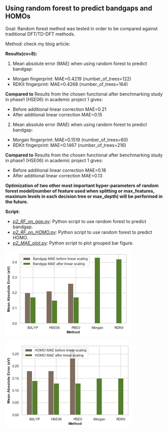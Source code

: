 ## Using random forest to predict bandgaps and HOMOs

Goal: Random forest method was tested in order to be compared against traditional DFT/TD-DFT methods.

Method: check my blog article:

**Results(cv=8):**

1. Mean absolute error (MAE) when using random forest to predict bandgap:
- Morgan fingerprint: MAE=0.4219 (number\_of\_trees=122)
- RDKit fingerprint: MAE=0.4268 (number\_of\_trees=164)

**Compared to**
Results from the chosen functional after benchmarking study in phase1 (HSE06) in academic project 1 gives:

- Before additional linear correction MAE=0.21
- After additional linear correction MAE=0.15

2. Mean absolute error (MAE) when using random forest to predict bandgap:
- Morgan fingerprint: MAE=0.1519 (number\_of\_trees=60)
- RDKit fingerprint: MAE=0.1467 (number\_of\_trees=216)

**Compared to**
Results from the chosen functional after benchmarking study in phase1 (HSE06) in academic project 1 gives:

- Before additional linear correction MAE=0.18
- After additional linear correction MAE=0.13

**Optimization of two other most important hyper-parameters of random forest model(number of feature used when splitting or max_features, maximum levels in each decision tree or max_depth) will be performed in the future.**

**Script:**

- <u>*p2\_RF\_on\_gap.py*</u>: Python script to use random forest to predict bandgap.
- <u>*p2\_RF\_on\_HOMO.py*</u>: Python script to use random forest to predict HOMO.
- <u>*p2\_MAE\_plot.py*</u>: Python script to plot grouped bar figure.

![](Bandgap_MAE_comp.png)

![](HOMO_MAE_comp.png)